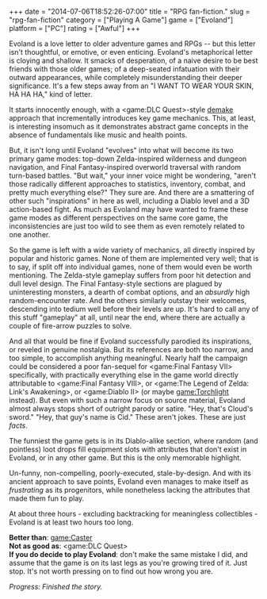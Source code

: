 +++
date = "2014-07-06T18:52:26-07:00"
title = "RPG fan-fiction."
slug = "rpg-fan-fiction"
category = ["Playing A Game"]
game = ["Evoland"]
platform = ["PC"]
rating = ["Awful"]
+++

Evoland is a love letter to older adventure games and RPGs -- but this letter isn't thoughtful, or emotive, or even enticing.  Evoland's metaphorical letter is cloying and shallow.  It smacks of desperation, of a naive desire to be best friends with those older games; of a deep-seated infatuation with their outward appearances, while completely misunderstanding their deeper significance.  It's a few steps away from an "I WANT TO WEAR YOUR SKIN, HA HA HA," kind of letter.

It starts innocently enough, with a <game:DLC Quest>-style <a href="http://en.wikipedia.org/wiki/Video_game_remake#.22Demakes.22">demake</a> approach that incrementally introduces key game mechanics.  This, at least, is interesting insomuch as it demonstrates abstract game concepts in the absence of fundamentals like music and health points.

But, it isn't long until Evoland "evolves" into what will become its two primary game modes: top-down Zelda-inspired wilderness and dungeon navigation, and Final Fantasy-inspired overworld traversal with random turn-based battles.  "But wait," your inner voice might be wondering, "aren't those radically different approaches to statistics, inventory, combat, and pretty much everything else?"  They sure are.  And there are a smattering of other such "inspirations" in here as well, including a Diablo level and a 3D action-based fight.  As much as Evoland may have wanted to frame these game modes as different perspectives on the same core game, the inconsistencies are just too wild to see them as even remotely related to one another.

So the game is left with a wide variety of mechanics, all directly inspired by popular and historic games.  None of them are implemented very well; that is to say, if split off into individual games, none of them would even be worth mentioning.  The Zelda-style gameplay suffers from poor hit detection and dull level design.  The Final Fantasy-style sections are plagued by uninteresting monsters, a dearth of combat options, and an <i>absurdly</i> high random-encounter rate.  And the others similarly outstay their welcomes, descending into tedium well before their levels are up.  It's hard to call any of this stuff "gameplay" at all, until near the end, where there are actually a couple of fire-arrow puzzles to solve.

And all that would be fine if Evoland successfully parodied its inspirations, or reveled in genuine nostalgia.  But its references are both too narrow, and too simple, to accomplish anything meaningful.  Nearly half the campaign could be considered a poor fan-sequel for <game:Final Fantasy VII> specifically, with practically everything else in the game world directly attributable to <game:Final Fantasy VIII>, or <game:The Legend of Zelda: Link's Awakening>, or <game:Diablo II> (or maybe <game:Torchlight> instead).  But even with such a narrow focus on source material, Evoland almost always stops short of outright parody or satire.  "Hey, that's Cloud's sword."  "Hey, that guy's name is Cid."  These aren't jokes.  These are just <i>facts</i>.

The funniest the game gets is in its Diablo-alike section, where random (and pointless) loot drops fill equipment slots with attributes that don't exist in Evoland, or in any other game.  But this is the only memorable highlight.

Un-funny, non-compelling, poorly-executed, stale-by-design.  And with its ancient approach to save points, Evoland even manages to make itself as <i>frustrating</i> as its progenitors, while nonetheless lacking the attributes that made them fun to play.

At about three hours - excluding backtracking for meaningless collectibles - Evoland is at least two hours too long.

<b>Better than</b>: <game:Caster>  
<b>Not as good as</b>: <game:DLC Quest>  
<b>If you do decide to play Evoland</b>: don't make the same mistake I did, and assume that the game is on its last legs as you're growing tired of it.  Just stop.  It's not worth pressing on to find out how wrong you are.

<i>Progress: Finished the story.</i>
